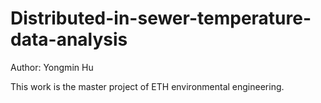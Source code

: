 # Distributed-in-sewer-temperature-data-analysis

Author: Yongmin Hu

This work is the master project of ETH environmental engineering.
